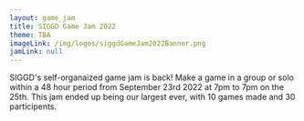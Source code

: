 ```yaml
---
layout: game_jam
title: SIGGD Game Jam 2022
theme: TBA
imageLink: /img/logos/siggdGameJam2022Banner.png
jamLink: null
---
```

<!--Put description here:-->
SIGGD's self-organaized game jam is back! Make a game in a group or solo within a 48 hour period from September 23rd 2022 at 7pm to 7pm on the 25th. This jam ended up being our largest ever, with 10 games made and 30 participents.